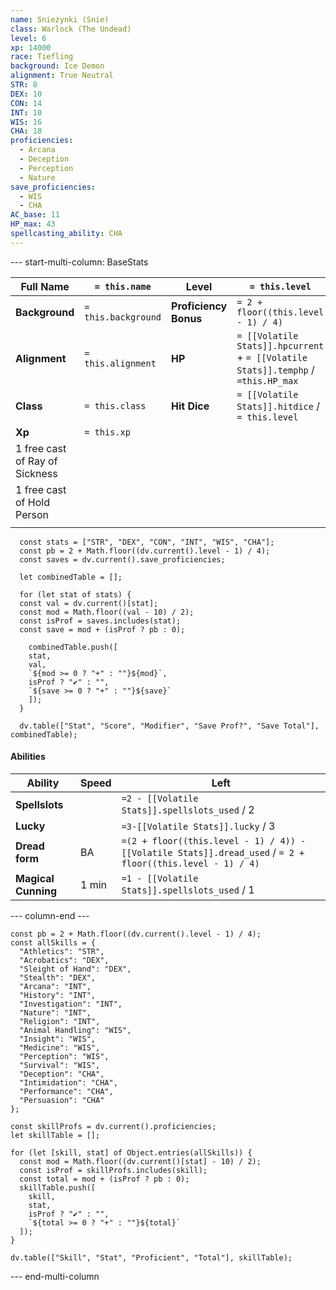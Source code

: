 ```yaml
---
name: Sniezynki (Snie)
class: Warlock (The Undead)
level: 6
xp: 14000
race: Tiefling
background: Ice Demon
alignment: True Neutral
STR: 8
DEX: 10
CON: 14
INT: 10
WIS: 16
CHA: 18
proficiencies:
  - Arcana
  - Deception
  - Perception
  - Nature
save_proficiencies:
  - WIS
  - CHA
AC_base: 11
HP_max: 43
spellcasting_ability: CHA
---
```


--- start-multi-column: BaseStats  

| **Full Name**                  | `= this.name`        | **Level**             | `= this.level`                                                                    |
| ------------------------------ | -------------------- | --------------------- | --------------------------------------------------------------------------------- |
| **Background**                 | `= this.background ` | **Proficiency Bonus** | `= 2 + floor((this.level - 1) / 4)`                                               |
| **Alignment**                  | `= this.alignment`   | **HP**                | `= [[Volatile Stats]].hpcurrent` + `= [[Volatile Stats]].temphp` / `=this.HP_max` |
| **Class**                      | `= this.class`       | **Hit Dice**          | `= [[Volatile Stats]].hitdice` / `= this.level`                                   |
| **Xp**                         | `= this.xp`          |                       |                                                                                   |
| 1 free cast of Ray of Sickness |                      |                       |                                                                                   |
| 1 free cast of Hold Person     |                      |                       |                                                                                   |
|                                |                      |                       |                                                                                   |





```dataviewjs
  const stats = ["STR", "DEX", "CON", "INT", "WIS", "CHA"];
  const pb = 2 + Math.floor((dv.current().level - 1) / 4);
  const saves = dv.current().save_proficiencies;

  let combinedTable = [];

  for (let stat of stats) {
  const val = dv.current()[stat];
  const mod = Math.floor((val - 10) / 2);
  const isProf = saves.includes(stat);
  const save = mod + (isProf ? pb : 0);

    combinedTable.push([
    stat,
    val,
    `${mod >= 0 ? "+" : ""}${mod}`,
    isProf ? "✔️" : "",
    `${save >= 0 ? "+" : ""}${save}`
    ]);
  }

  dv.table(["Stat", "Score", "Modifier", "Save Prof?", "Save Total"], combinedTable);
```

#### Abilities

| **Ability**         | **Speed** | **Left**                                                                                                   |
| ------------------- | ---------- | ---------------------------------------------------------------------------------------------------------- |
| **Spellslots**      |            | `=2 - [[Volatile Stats]].spellslots_used` / 2                                                              |
| **Lucky**           |            | `=3-[[Volatile Stats]].lucky` / 3                                                                          |
| **Dread form**      | BA         | `=(2 + floor((this.level - 1) / 4)) - [[Volatile Stats]].dread_used` / `= 2 + floor((this.level - 1) / 4)` |
| **Magical Cunning** | 1 min      | `=1 - [[Volatile Stats]].spellslots_used` / 1                                                              |



--- column-end ---

```dataviewjs
const pb = 2 + Math.floor((dv.current().level - 1) / 4);
const allSkills = {
  "Athletics": "STR",
  "Acrobatics": "DEX",
  "Sleight of Hand": "DEX",
  "Stealth": "DEX",
  "Arcana": "INT",
  "History": "INT",
  "Investigation": "INT",
  "Nature": "INT",
  "Religion": "INT",
  "Animal Handling": "WIS",
  "Insight": "WIS",
  "Medicine": "WIS",
  "Perception": "WIS",
  "Survival": "WIS",
  "Deception": "CHA",
  "Intimidation": "CHA",
  "Performance": "CHA",
  "Persuasion": "CHA"
};

const skillProfs = dv.current().proficiencies;
let skillTable = [];

for (let [skill, stat] of Object.entries(allSkills)) {
  const mod = Math.floor((dv.current()[stat] - 10) / 2);
  const isProf = skillProfs.includes(skill);
  const total = mod + (isProf ? pb : 0);
  skillTable.push([
    skill,
    stat,
    isProf ? "✔️" : "",
    `${total >= 0 ? "+" : ""}${total}`
  ]);
}

dv.table(["Skill", "Stat", "Proficient", "Total"], skillTable);
```


--- end-multi-column
